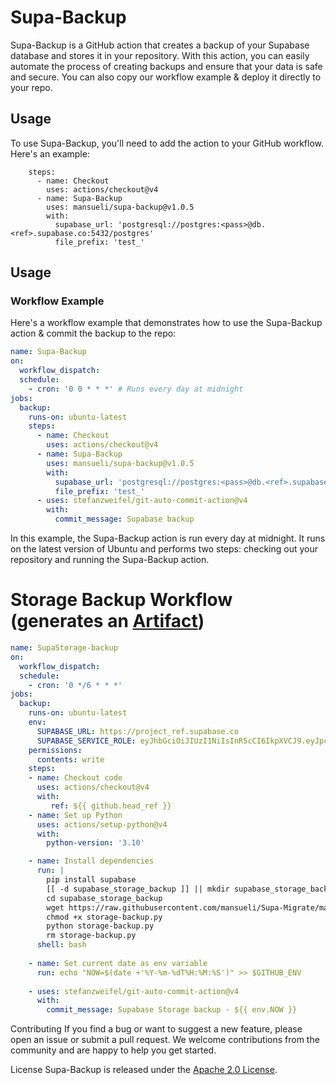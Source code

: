 # Supa-Backup

Supa-Backup is a GitHub action that creates a backup of your Supabase database and stores it in your repository. With this action, you can easily automate the process of creating backups and ensure that your data is safe and secure. You can also copy our workflow example & deploy it directly to your repo. 

## Usage

To use Supa-Backup, you'll need to add the action to your GitHub workflow. Here's an example:

```
    steps:
      - name: Checkout
        uses: actions/checkout@v4
      - name: Supa-Backup
        uses: mansueli/supa-backup@v1.0.5
        with:
          supabase_url: 'postgresql://postgres:<pass>@db.<ref>.supabase.co:5432/postgres'
          file_prefix: 'test_' 
```
## Usage

### Workflow Example

Here's a workflow example that demonstrates how to use the Supa-Backup action & commit the backup to the repo:

```yaml
name: Supa-Backup
on:
  workflow_dispatch:
  schedule:
    - cron: '0 0 * * *' # Runs every day at midnight
jobs:
  backup:
    runs-on: ubuntu-latest
    steps:
      - name: Checkout
        uses: actions/checkout@v4
      - name: Supa-Backup
        uses: mansueli/supa-backup@v1.0.5
        with:
          supabase_url: 'postgresql://postgres:<pass>@db.<ref>.supabase.co:5432/postgres'
          file_prefix: 'test_'
      - uses: stefanzweifel/git-auto-commit-action@v4
        with:
          commit_message: Supabase backup
```

In this example, the Supa-Backup action is run every day at midnight. It runs on the latest version of Ubuntu and performs two steps: checking out your repository and running the Supa-Backup action.

# Storage Backup Workflow (generates an [Artifact](https://docs.github.com/en/actions/using-workflows/storing-workflow-data-as-artifacts))

````yaml
name: SupaStorage-backup
on:
  workflow_dispatch:
  schedule:
    - cron: '0 */6 * * *'
jobs:
  backup:
    runs-on: ubuntu-latest
    env:
      SUPABASE_URL: https://project_ref.supabase.co
      SUPABASE_SERVICE_ROLE: eyJhbGciOiJIUzI1NiIsInR5cCI6IkpXVCJ9.eyJpc3MiOiJzdXBhYmFzZSIsInJlZiI6InByb2plY3RfcmVmIiwicm9sZSI6InNlcnZpY2Vfcm9sZSIsImlhdCI6MTY3MDg4MTY2MSwiZXhwIjoxOTg2NDU3NjYxfQ.fOAQAZMEXOhUh2CDBKKXYrjm_RhB6DlMFVRn8-u_SLA
    permissions:
      contents: write
    steps:
    - name: Checkout code
      uses: actions/checkout@v4
      with:
         ref: ${{ github.head_ref }}
    - name: Set up Python
      uses: actions/setup-python@v4
      with:
        python-version: '3.10'

    - name: Install dependencies
      run: |
        pip install supabase
        [[ -d supabase_storage_backup ]] || mkdir supabase_storage_backup
        cd supabase_storage_backup
        wget https://raw.githubusercontent.com/mansueli/Supa-Migrate/main/storage-backup.py
        chmod +x storage-backup.py
        python storage-backup.py
        rm storage-backup.py
      shell: bash
      
    - name: Set current date as env variable
      run: echo "NOW=$(date +'%Y-%m-%dT%H:%M:%S')" >> $GITHUB_ENV
        
    - uses: stefanzweifel/git-auto-commit-action@v4
      with:
        commit_message: Supabase Storage backup - ${{ env.NOW }}
````
Contributing
If you find a bug or want to suggest a new feature, please open an issue or submit a pull request. We welcome contributions from the community and are happy to help you get started.

License
Supa-Backup is released under the [Apache 2.0 License](https://github.com/mansueli/Supa-Backup/blob/main/LICENSE).
